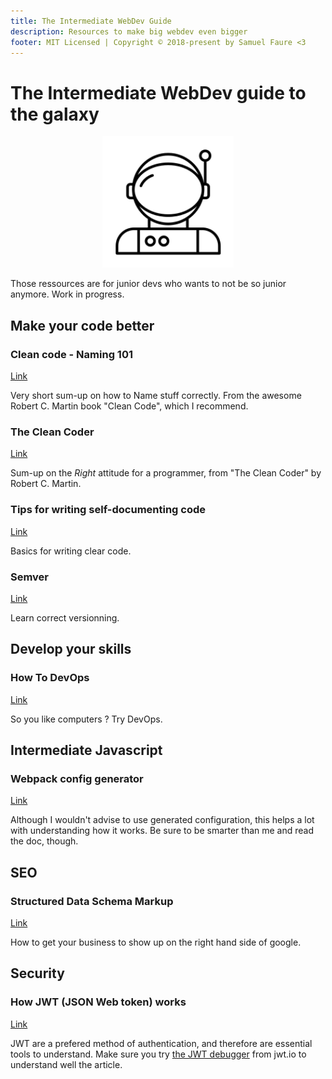 ```yaml
---
title: The Intermediate WebDev Guide
description: Resources to make big webdev even bigger
footer: MIT Licensed | Copyright © 2018-present by Samuel Faure <3
---
```

# The Intermediate WebDev guide to the galaxy

<div style="text-align:center"><img style="width: 15em;" src="../assets/astronaut.svg"/></div>

Those ressources are for junior devs who wants to not be so junior anymore.
Work in progress.

## Make your code better

### Clean code - Naming 101

[Link](https://github.com/ftopia/spawncamping-octo-tyrion/blob/master/clean_code/c02_meaningful_names/README.md)

Very short sum-up on how to Name stuff correctly. From the awesome Robert C. Martin book "Clean Code", which I recommend.

### The Clean Coder

[Link](https://gaston.life/books/clean-coder/)

Sum-up on the *Right* attitude for a programmer, from "The Clean Coder" by Robert C. Martin.

### Tips for writing self-documenting code

[Link](https://link.medium.com/PKQxXLu5L0)

Basics for writing clear code.

### Semver

[Link](https://semver.org/)

Learn correct versionning.

## Develop your skills

### How To DevOps

[Link](https://github.com/Tikam02/DevOps-Guide)

So you like computers ? Try DevOps.

## Intermediate Javascript

### Webpack config generator

[Link](https://webpack.jakoblind.no/)

Although I wouldn't advise to use generated configuration, this helps a lot with understanding how it works.
Be sure to be smarter than me and read the doc, though.

## SEO

### Structured Data Schema Markup

[Link](https://neumarkets.com/structured-data-schema-markup/)

How to get your business to show up on the right hand side of google.

## Security

### How JWT (JSON Web token) works

[Link](https://medium.com/vandium-software/5-easy-steps-to-understanding-json-web-tokens-jwt-1164c0adfcec)

JWT are a prefered method of authentication, and therefore are essential tools to understand.
Make sure you try [the JWT debugger](https://jwt.io/#debugger) from jwt.io to understand well the article.
